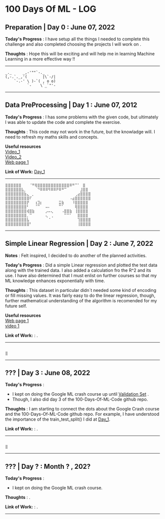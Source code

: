 # 100 Days Of ML - LOG
## Preparation | Day 0 : June 07, 2022
 
**Today's Progress** : I have setup all the things I needed to complete this challenge and also completed choosing the projects I will work on .

**Thoughts** : Hope this will be exciting and will help me in learning Machine Learning in a more effective way !!

***
```
_._     _,-'""`-._     
(,-.`._,'(       |\`-/|
    `-.-' \ )-`( , o o)
          `-    \`_`"'-
```
***
## Data PreProcessing | Day 1 : June 07, 2012

**Today's Progress** : I has some problems with the given code, but ultimately I was able to update the code and complete the exercise.

**Thoughts** : This code may not work in the future, but the knowladge will. I need to refresh my maths skills and concepts.

**Useful resources**<br>
[Video_1](https://www.youtube.com/watch?v=fwY9Qv96DJY) <br>
[Video_2](https://www.youtube.com/watch?v=fd_Lgg5KxJY&list=PLTmQbi1PYZ_EnBmO1-E0Z81ArnE-zSR1a&index=8)<br>
[Web page 1](https://howtolearnmachinelearning.com/articles/feature_scaling_machine_learning/)<br>



**Link of Work:**   [Day_1](https://github.com/11081999/100DaysOfMLCode/tree/main/Code/Day_1)


***
```
⣿⣿⣿⣿⣿⣿⠀⠀⠀⠈⠛⢿⣿⣿⣿⣿⣿⣿⣿⣿⣿⣿⣿⣿⠿⠛⠉⠁⠀⣿
⣿⣿⣿⣿⣿⣿⣧⡀⠀⠀⠀⠀⠙⠿⠿⠿⠻⠿⠿⠟⠿⠛⠉⠀⠀⠀⠀⠀⣸⣿⣿
⣿⣿⣿⣿⣿⣿⣿⣷⣄⠀⡀⠀⠀⠀⠀⠀⠀⠀⠀⠀⠀⠀⠀⠀⠀⠀⢀⣴⣿⣿⣿⣿
⣿⣿⣿⣿⣿⣿⣿⣿⣿⠏⠀⠀⠀⠀⠀⠀⠀⠀⠀⠀⠀⠀⠀⠀⠠⣴⣿⣿⣿⣿⣿⣿
⣿⣿⣿⣿⣿⣿⣿⣿⡟⠀⠀⢰⣹⡆⠀⠀⠀⠀⠀⠀⣭⣷⠀⠀⠀⠸⣿⣿⣿⣿⣿
⣿⣿⣿⣿⣿⣿⣿⣿⠃⠀⠀⠈⠉⠀⠀⠤⠄⠀⠀⠀⠉⠁⠀⠀⠀⠀⢿⣿⣿⣿⣿
⣿⣿⣿⣿⣿⣿⣿⣿⢾⣿⣷⠀⠀⠀⠀⡠⠤⢄⠀⠀⠀⠠⣿⣿⣷⠀⢸⣿⣿⣿⣿
⣿⣿⣿⣿⣿⣿⣿⣿⡀⠉⠀⠀⠀⠀⠀⢄⠀⢀⠀⠀⠀⠀⠉⠉⠁⠀⠀⣿⣿⣿⣿
⣿⣿⣿⣿⣿⣿⣿⣿⣧⠀⠀⠀⠀⠀⠀⠀⠈⠀⠀⠀⠀⠀⠀⠀⠀⠀⠀⢹⣿⣿⣿⣿
⣿⣿⣿⣿⣿⣿⣿⣿⣿⠃⠀⠀⠀⠀⠀⠀⠀⠀⠀⠀⠀⠀⠀⠀⠀⠀⠀⢸⣿⣿⣿⣿ 
```
***
## Simple Linear Regression | Day 2 : June 7, 2022

**Notes** : Felt inspired, I decided to do another of the planned activities.

**Today's Progress** : Did a simple Linear regression and plotted the test data along with the trained data. I also added a calculation fro the R^2 and its use. I have also determined that I must enlist on further courses so that my ML knowledge enhances exponentially with time.

**Thoughts** : This dataset in particular didn´t needed some kind of encoding or fill missing values. It was fairly easy to do the linear regression, though, further mathematical understanding of the algorithm is recomended for my future self.

**Useful resources**<br>
[Web page 1](https://www.unite.ai/what-is-linear-regression/)<br>
[video 1](https://www.youtube.com/watch?v=nk2CQITm_eo)<br>

**Link of Work:** : .

***
```

⣿

```
***
## ??? | Day 3 : June 08, 2022

**Today's Progress** : 
- I kept on doing the Google ML crash course up until [Validation Set](https://github.com/11081999/100DaysOfMLCode/blob/main/Complementary_Classes/GoogleMLCrashCourse/ML_pt2.md) .
- Though, I also did day 3 of the 100-Days-Of-ML-Code github repo.

**Thoughts** : I am starting to connect the dots about the Google Crash course and the 100-Days-Of-ML-Code github repo. For example, I have understood the importance of the train_test_split() I did at [Day_1](https://github.com/11081999/100DaysOfMLCode/tree/main/Code/Day_1/src).

**Link of Work:** : .

***
```

⣿

```
***
## ??? | Day ? : Month ? , 202?

**Today's Progress** : 
- I kept on doing the Google ML crash course.

**Thoughts** : .

**Link of Work:** : .

***